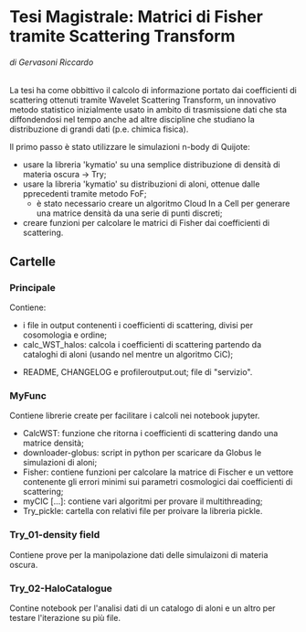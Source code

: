 # Tesi Magistrale: Matrici di Fisher tramite Scattering Transform
###### di Gervasoni Riccardo

La tesi ha come obbittivo il calcolo di informazione portato dai coefficienti di scattering ottenuti tramite Wavelet Scattering Transform, un innovativo metodo statistico inizialmente usato in ambito di trasmissione dati che sta diffondendosi nel tempo anche ad altre discipline che studiano la distribuzione di grandi dati (p.e. chimica fisica).

Il primo passo è stato utilizzare le simulazioni n-body di Quijote:
- usare la libreria 'kymatio' su una semplice distribuzione di densità di materia oscura -> Try;
- usare la libreria 'kymatio' su distribuzioni di aloni, ottenue dalle pprecedenti tramite metodo FoF;
    * è stato necessario creare un algoritmo Cloud In a Cell per generare una matrice densità da una serie di punti discreti;
- creare funzioni per calcolare le matrici di Fisher dai coefficienti di scattering.

## Cartelle

### Principale
Contiene:
- i file in output contenenti i coefficienti di scattering, divisi per cosomologia e ordine;
- calc_WST_halos: calcola i coefficienti di scattering partendo da cataloghi di aloni (usando nel mentre un algoritmo CiC);
* README, CHANGELOG e profileroutput.out; file di "servizio". 

### MyFunc
Contiene librerie create per facilitare i calcoli nei notebook jupyter.
- CalcWST: funzione che ritorna i coefficienti di scattering dando una matrice densità;
- downloader-globus: script in python per scaricare da Globus le simulazioni di aloni;
- Fisher: contiene funzioni per calcolare la matrice di Fischer e un vettore contenente gli errori minimi sui parametri cosmologici dai coefficienti di scattering;
- myCIC [...]: contiene vari algoritmi per provare il multithreading;
- Try_pickle: cartella con relativi file per proivare la libreria pickle.

### Try_01-density field
Contiene prove per la manipolazione dati delle simulaizoni di materia oscura.

### Try_02-HaloCatalogue
Contine notebook per l'analisi dati di un catalogo di aloni e un altro per testare l'iterazione su più file.